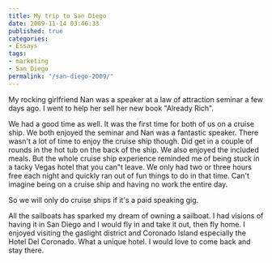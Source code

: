 ```yaml
---
title: My trip to San Diego
date: 2009-11-14 03:46:33
published: true
categories:
- Essays
tags:
- marketing
- San Diego
permalink: "/san-diego-2009/"
---
```

My rocking girlfriend Nan was a speaker at a law of attraction seminar a few days ago. I went to help her sell her new book "Already Rich".

We had a good time as well. It was the first time for both of us on a cruise ship. We both enjoyed the seminar and Nan was a fantastic speaker. There wasn't a lot of time to enjoy the cruise ship though. Did get in a couple of rounds in the hot tub on the back of the ship. We also enjoyed the included meals. But the whole cruise ship experience reminded me of being stuck in a tacky Vegas hotel that you can"t leave. We only had two or three hours free each night and quickly ran out of fun things to do in that time. Can't imagine being on a cruise ship and having no work the entire day.

So we will only do cruise ships if it's a paid speaking gig.

All the sailboats has sparked my dream of owning a sailboat. I had visions of having it in San Diego and I would fly in and take it out, then fly home. I enjoyed visiting the gaslight district and Coronado Island especially the Hotel Del Coronado. What a unique hotel. I would love to come back and stay there.
